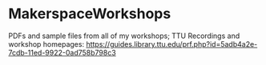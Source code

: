 # MakerspaceWorkshops
PDFs and sample files from all of my workshops;
TTU Recordings and workshop homepages:
https://guides.library.ttu.edu/prf.php?id=5adb4a2e-7cdb-11ed-9922-0ad758b798c3
